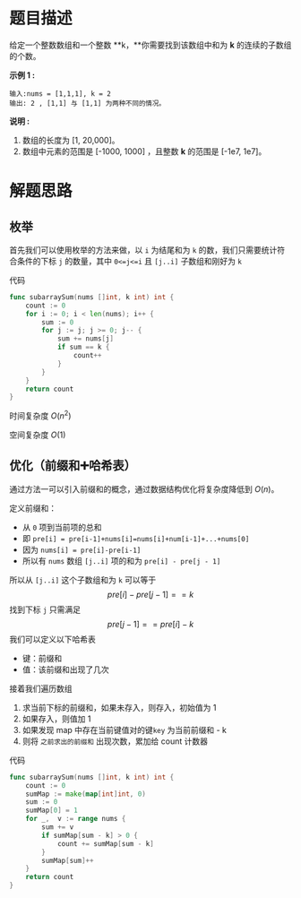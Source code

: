 # 题目描述

给定一个整数数组和一个整数 **k，**你需要找到该数组中和为 **k** 的连续的子数组的个数。

**示例 1 :**

```
输入:nums = [1,1,1], k = 2
输出: 2 , [1,1] 与 [1,1] 为两种不同的情况。
```

**说明 :**

1.  数组的长度为 [1, 20,000]。
2.  数组中元素的范围是 [-1000, 1000] ，且整数 **k** 的范围是 [-1e7, 1e7]。





# 解题思路

## 枚举

首先我们可以使用枚举的方法来做，以 `i` 为结尾和为 `k` 的数，我们只需要统计符合条件的下标 `j` 的数量，其中 `0<=j<=i` 且 `[j..i]` 子数组和刚好为 `k`

代码

```go
func subarraySum(nums []int, k int) int {
    count := 0
    for i := 0; i < len(nums); i++ {
        sum := 0
        for j := j; j >= 0; j-- {
            sum += nums[j]
            if sum == k {
                count++
            }
        }
    }
    return count
}
```

时间复杂度 $O(n^2)$

空间复杂度 $O(1)$

## 优化（前缀和➕哈希表）

通过方法一可以引入前缀和的概念，通过数据结构优化将复杂度降低到 $O(n)$。

定义前缀和：

*   从 `0` 项到当前项的总和
*   即 `pre[i] = pre[i-1]+nums[i]=nums[i]+num[i-1]+...+nums[0]`
*   因为 `nums[i] = pre[i]-pre[i-1]`
*   所以有 `nums` 数组 `[j..i]` 项的和为 `pre[i] - pre[j - 1]`

所以从 `[j..i]` 这个子数组和为 `k` 可以等于
$$
pre[i]-pre[j-1]==k
$$
找到下标 `j` 只需满足
$$
pre[j-1]==pre[i]-k
$$
我们可以定义以下哈希表

*   键：前缀和
*   值：该前缀和出现了几次

接着我们遍历数组

1.  求当前下标的前缀和，如果未存入，则存入，初始值为 1
2.  如果存入，则值加 1
3.  如果发现 map 中存在当前键值对的键`key` 为当前前缀和 - k
4.  则将 `之前求出的前缀和` 出现次数，累加给 count 计数器



代码

```go
func subarraySum(nums []int, k int) int {
    count := 0
    sumMap := make(map[int]int, 0)
    sum := 0
    sumMap[0] = 1
    for _,  v := range nums {
        sum += v
        if sumMap[sum - k] > 0 {
            count += sumMap[sum - k]
        }
        sumMap[sum]++
    }
    return count
}
```

